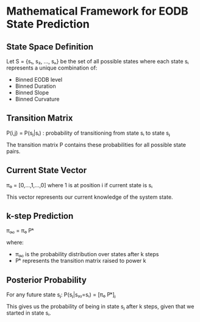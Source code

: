 # Mathematical Framework for EODB State Prediction

## State Space Definition
Let S = {s₁, s₂, ..., sₙ} be the set of all possible states
where each state sᵢ represents a unique combination of:
- Binned EODB level
- Binned Duration
- Binned Slope
- Binned Curvature

## Transition Matrix
P(i,j) = P(sⱼ|sᵢ) : probability of transitioning from state sᵢ to state sⱼ

The transition matrix P contains these probabilities for all possible state pairs.

## Current State Vector
π₀ = [0,...,1,...,0] where 1 is at position i if current state is sᵢ

This vector represents our current knowledge of the system state.

## k-step Prediction
π₍ₖ₎ = π₀ Pᵏ

where:
- π₍ₖ₎ is the probability distribution over states after k steps
- Pᵏ represents the transition matrix raised to power k

## Posterior Probability
For any future state sⱼ:
P(sⱼ|s₍ₜ₎=sᵢ) = [π₀ Pᵏ]ⱼ

This gives us the probability of being in state sⱼ after k steps, given that we started in state sᵢ.
